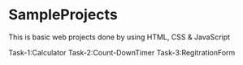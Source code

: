 # SampleProjects
This is basic web projects done by using HTML, CSS &amp; JavaScript 

Task-1:Calculator
Task-2:Count-DownTimer
Task-3:RegitrationForm
